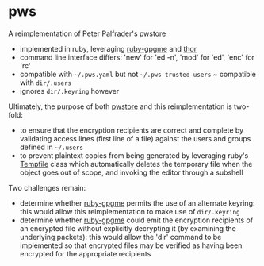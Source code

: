 # pws

A reimplementation of Peter Palfrader's [pwstore][1]
- implemented in ruby, leveraging [ruby-gpgme][3] and [thor][4]
- command line interface differs: 'new' for 'ed -n', 'mod' for 'ed', 'enc' for 'rc'
- compatible with `~/.pws.yaml` but not `~/.pws-trusted-users`
~ compatible with `dir/.users`
- ignores `dir/.keyring` however

Ultimately, the purpose of both [pwstore][1] and this reimplementation is
two-fold:
- to ensure that the encryption recipients are correct and complete by
  validating access lines (first line of a file) against the users and groups
  defined in `~/.users`
- to prevent plaintext copies from being generated by leveraging ruby's
  [Tempfile][2] class which automatically deletes the temporary file when the
  object goes out of scope, and invoking the editor through a subshell

Two challenges remain:
- determine whether [ruby-gpgme][3] permits the use of an alternate keyring: this would
  allow this reimplementation to make use of `dir/.keyring`
- determine whether [ruby-gpgme][3] could emit the encryption recipients of an encrypted
  file without explicitly decrypting it (by examining the underlying packets): this would
  allow the 'dir' command to be implemented so that encrypted files may be verified as
  having been encrypted for the appropriate recipients

[1]: https://github.com/weaselp/pwstore
[2]: http://ruby-doc.org/stdlib-2.2.3/libdoc/tempfile/rdoc/Tempfile.html
[3]: https://github.com/ueno/ruby-gpgme
[4]: https://github.com/erikhuda/thor
